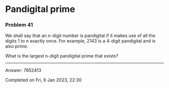 # Pandigital prime
### Problem 41

We shall say that an n-digit number is pandigital if it makes use of all the digits 1 to n exactly once.
For example, 2143 is a 4-digit pandigital and is also prime.

What is the largest n-digit pandigital prime that exists?

---

Answer:  7652413

Completed on Fri, 6 Jan 2023, 22:30